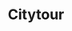 ---
_schema: default
title: Citytour
description: |
  Varen door het 'Giethoorn van het Noorden' en oude stadscentrum van Bolsward.
tijd: ± 1,5 uur
prijs: '95'
route_url: >-
  https://www.google.com/maps/d/edit?mid=197FTFMgR6yFAJkYZ49lKR9j5CkVRT0M6&amp;z=12,5
omgeving:
  - bolsward
sloepen:
  - Beenakker
  - Petter
---